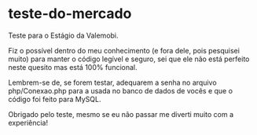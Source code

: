 # teste-do-mercado
Teste para o Estágio da Valemobi.

Fiz o possível dentro do meu conhecimento (e fora dele, pois pesquisei muito) para manter o código legível e seguro, sei que ele não está perfeito neste quesito mas está 100% funcional.

Lembrem-se de, se forem testar, adequarem a senha no arquivo php/Conexao.php para a usada no banco de dados de vocês e que o código foi feito para MySQL.

Obrigado pelo teste, mesmo se eu não passar me diverti muito com a experiência!
